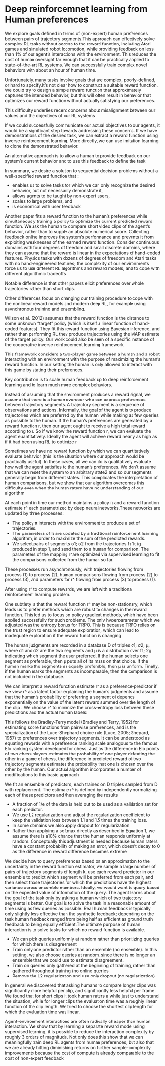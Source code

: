 # Deep reinforcemnet learning from Human preferences 



We explore goals defined in terms of (non-expert) human preferences between pairs of trajectory segments.This approach can effectively solve complex RL tasks without access to the reward function, including Atari games and simulated robot locomotion, while providing feedback on less than 1% of our agent’s interactions with the environment. This reduces the cost of human oversight far enough that it can be practically applied to state-of-the-art RL systems. We can successfully train complex novel behaviors with about an hour of human time.

Unfortunately, many tasks involve goals that are complex, poorly-defined, or hard to specify.It’s not clear how to construct a suitable reward function. We could try to design a simple reward function that approximately captures the intended behavior, but this will often result in behavior that optimizes our reward function without actually satisfying our preferences.

This difficulty underlies recent concerns about misalignment between our values and the objectives of our RL systems

If we could successfully communicate our actual objectives to our agents, it would be a significant step towards addressing these concerns. If we have demonstrations of the desired task, we can extract a reward function using inverse
reinforcement learning. More directly, we can use imitation learning to clone the demonstrated behavior.


An alternative approach is to allow a human to provide feedback on our system’s current behavior and to use this feedback to define the task

In summary, we desire a solution to sequential decision problems without a well-specified reward function that : 
* enables us to solve tasks for which we can only recognize the desired behavior, but not necessarily demonstrate it,
* allows agents to be taught by non-expert users,
* scales to large problems, and
* is economical with user feedback

Another paper fits a reward function to the human’s preferences while simultaneously training a policy to optimize the current predicted reward function. We ask the human to compare short video clips of the agent’s behavior, rather than to supply an absolute numerical score. Collecting feedback online improves the system’s performance and prevents it from exploiting weaknesses of the learned reward function. Consider continuous domains with four degrees of freedom and small discrete domains, where they can assume that the reward is linear in the expectations of hand-coded features. Physics tasks with dozens of degrees of freedom and Atari tasks with no hand-engineered features; the complexity of our environments force us to use different RL algorithms and reward models, and to cope with different algorithmic tradeoffs

Notable difference is that other papers elicit preferences over whole trajectories rather than short clips.

Other differences focus on changing our training procedure to cope with the nonlinear reward models and modern deep RL, for example using asynchronous training and ensembling.

Wilson et al. (2012) assumes that the reward function is the distance to some unknown “target” policy (which is itself a linear function of hand-coded features). They fit this reward function using Bayesian inference, and rather than performing RL they produce trajectories using the MAP estimate of the target policy. Our work could also be seen of a specific instance of the cooperative inverse reinforcement learning
framework

This framework considers a two-player game between a human and a robot interacting with an environment with the purpose of maximizing the human’s reward function. In our setting the human is only allowed to interact with this game by stating their preferences.

Key contribution is to scale human feedback up to deep reinforcement learning and to learn much more complex behaviors.

Instead of assuming that the environment produces a reward signal, we assume that there is a human overseer who can express preferences between trajectory segments. A trajectory segment is a sequence of observations and actions. Informally, the goal of the agent is to produce trajectories which are preferred by the human, while making as few queries as possible to the human. If the human’s preferences are generated by a reward function r, then our agent ought to
receive a high total reward according to r. So if we know the reward function r, we can evaluate the agent euantitatively. Ideally the agent will achieve reward nearly as high as if it had been using RL to optimize r

Sometimes we have no reward function by which we can quantitatively evaluate behavior (this is the situation where our approach would be practically useful). In these cases, all we can do is qualitatively evaluate how well the agent satisfies to the human’s preferences. We don’t assume that we can reset the system to an arbitrary state2 and so our segments generally begin from different states. This complicates the interpretation of human comparisons, but we show that our algorithm overcomes this difficulty even when the human raters have no understanding of our algorithm

At each point in time our method maintains a policy π  and a reward function estimate r^ each parametrized by deep neural networks.These networks are updated by three processes:

* The policy π interacts with the environment to produce a set of trajectories. 
* The parameters of π are updated by a traditional reinforcement learning algorithm, in order to maximize the sum of the predicted rewards.
* We select pairs of segments σ1; σ2 from the trajectories fτ 1τ ig produced in step 1, and send them to a human for comparison. The parameters of the mapping r^are optimized via supervised learning to fit the comparisons collected from the human so far.

These processes run asynchronously, with trajectories flowing from process (1) to process (2), human comparisons flowing from process (2) to process (3), and parameters for r^ flowing from process (3) to process (1).

After using r^ to compute rewards, we are left with a traditional reinforcement learning problem.

One subtlety is that the reward function r^ may be non-stationary, which leads us to prefer methods which are robust to changes in the reward function. This led us to focus on policy gradient methods, which have been applied successfully for such problems. The only hyperparameter which we adjusted was the entropy bonus for TRPO. This is because TRPO relies on the trust region to ensure adequate exploration, which can lead to inadequate exploration if the reward function is changing

The human judgments are recorded in a database D of triples σ1; σ2; µ, where σ1 and σ2 are the two segments and µ is a distribution over f1; 2g indicating which segment the user preferred. If the human selects one segment as preferable, then µ puts all of its mass on that choice. If the human marks the segments as equally preferable, then µ is uniform. Finally, if the human marks the segments as incomparable, then the comparison is not included in the database.

We can interpret a reward function estimate r^ as a preference-predictor if we view r^ as a latent factor explaining the human’s judgments and assume that the human’s probability of preferring a segment σi depends exponentially on the value of the latent reward summed over the length of the clip . We choose r^ to minimize the cross-entropy loss between these predictions and the actual human labels:

This follows the Bradley-Terry model (Bradley and Terry, 1952) for estimating score functions from pairwise preferences, and is the specialization of the Luce-Shephard choice rule (Luce, 2005; Shepard, 1957) to preferences over trajectory segments. It can be understood as equating rewards with a preference ranking scale analogous to the famous Elo ranking system developed for chess. Just as the difference in Elo points of two chess players estimates the probability of one player defeating the other in a game of chess, the difference in predicted reward of two trajectory segments estimates the probability that one is chosen over the other by the human. Our actual algorithm incorporates a number of modifications to this basic approach

We fit an ensemble of predictors, each trained on D triples sampled from D with replacement. The estimate r^ is defined by independently normalizing each of these predictors and then averaging the results

* A fraction of 1/e of the data is held out to be used as a validation set for each predictor. 
* We use L2 regularization and adjust the regularization coefficient to keep the validation loss between 1.1 and 1.5 times the training loss. 
* In some domains we also apply dropout for regularization 
* Rather than applying a softmax directly as described in Equation 1, we assume there is a10% chance that the human responds uniformly at random. Conceptually this adjustment is needed because human raters have a constant probability of making an error, which doesn’t decay to 0 as the difference in reward difference becomes extreme

We decide how to query preferences based on an approximation to the uncertainty in the reward function estimator, we sample a large number of pairs of trajectory segments of length k, use each reward predictor in our ensemble to predict which segment will be preferred from each pair, and then select those trajectories for which the predictions have the highest variance across ensemble members. Ideally, we would want to query based on the expected value of information of the query. The agent learns about the goal of the task only by asking a human which of two trajectory segments is better. Our goal is to solve the task in a reasonable amount of time using as few queries as possible. Real human feedback is typically only slightly less effective than the synthetic feedback; depending on the task human feedback ranged from being half as efficient as ground truth feedback to being equally efficient.The ultimate purpose of human interaction is to solve tasks for which no reward function is available. 

* We can pick queries uniformly at random rather than prioritizing queries for which there is disagreement
* Train only one predictor rather than an ensemble (no ensemble). In this setting, we also choose queries at random, since there is no longer an ensemble that we could use to estimate disagreement.
* Train on queries only gathered at the beginning of training, rather than gathered throughout training (no online queries
* Remove the L2 regularization and use only dropout (no regularization)

In general we discovered that asking humans to compare longer clips was significantly more helpful per clip, and significantly less helpful per frame. We found that for short clips it took human raters a while just to understand the situation, while for longer clips the evaluation time was a roughly linear function of the clip length. We tried to choose the shortest clip length for which the evaluation time was linear.

Agent-environment interactions are often radically cheaper than human interaction. We show that by learning a separate reward model using supervised learning, it is possible to reduce the interaction complexity by roughly 3 orders of magnitude. Not only does this show that we can meaningfully train deep RL agents from human preferences, but also that we are already hitting diminishing returns  on further sample-complexity improvements because the cost of compute is already comparable to the cost of non-expert feedback